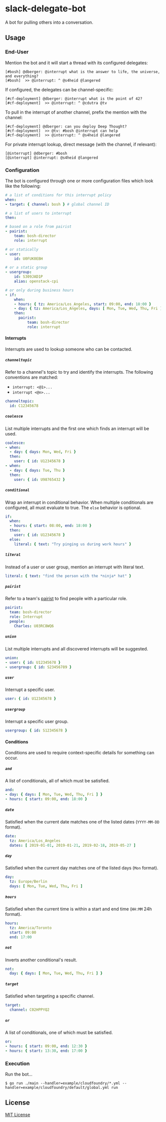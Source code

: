 # slack-delegate-bot

A bot for pulling others into a conversation.


## Usage

### End-User

Mention the bot and it will start a thread with its configured delegates:

    [#bosh] @dberger: @interrupt what is the answer to life, the universe, and everything?
    [#bosh]  >> @interrupt: ^ @s4heid @langered

If configured, the delegates can be channel-specific:

    [#cf-deployment] @dberger: @interrupt what is the point of 42?
    [#cf-deployment]  >> @interrupt: ^ @cdutra @tv

To pull in the interrupt of another channel, prefix the mention with the channel:

    [#cf-deployment] @dberger: can you deploy Deep Thought?
    [#cf-deployment]  >> @tv: #bosh @interrupt can help
    [#cf-deployment]  >> @interrupt: ^ @s4heid @langered

For private interrupt lookup, direct message (with the channel, if relevant):

    [@interrupt] @dberger: #bosh
    [@interrupt] @interrupt: @s4heid @langered


### Configuration

The bot is configured through one or more configuration files which look like the following:

```yaml
# a list of conditions for this interrupt policy
when:
- target: { channel: bosh } # global channel ID

# a list of users to interrupt
then:

# based on a role from pairist
- pairist:
    team: bosh-director
    role: interrupt

# or statically
- user:
    id: U0FUK0EBH

# or a static group
- usergroup:
    id: S309JAD1P
    alias: openstack-cpi

# or only during business hours
- if:
    when:
    - hours: { tz: America/Los_Angeles, start: 09:00, end: 18:00 }
    - day: { tz: America/Los_Angeles, days: [ Mon, Tue, Wed, Thu, Fri ] }
    then:
      pairist:
          team: bosh-director
          role: interrupt
```


#### Interrupts

Interrupts are used to lookup someone who can be contacted.


##### `channeltopic`

Refer to a channel's topic to try and identify the interrupts. The following conventions are matched:

 * `interrupt: <@1>...`
 * `interrupt <@n>...`

```yaml
channeltopic:
  id: C12345678
```


##### `coalesce`

List multiple interrupts and the first one which finds an interrupt will be used.

```yaml
coalesce:
- when:
  - day: { days: Mon, Wed, Fri }
  then:
    user: { id: U12345678 }
- when:
  - day: { days: Tue, Thu }
  then:
    user: { id: U98765432 }
```


##### `conditional`

Wrap an interrupt in conditional behavior. When multiple conditionals are configured, all must evaluate to true. The `else` behavior is optional.

```yaml
if:
  when:
  - hours: { start: 08:00, end: 18:00 }
  then:
    user: { id: U12345678 }
  else:
    literal: { text: "Try pinging us during work hours" }
```


##### `literal`

Instead of a user or user group, mention an interrupt with literal text.

```yaml
literal: { text: "find the person with the *ninja* hat" }
```


##### `pairist`

Refer to a team's [pairist](https://pair.ist/) to find people with a particular role.

```yaml
pairist:
  team: bosh-director
  role: Interrupt
  people:
    Charles: U03RC8WQ6
```


##### `union`

List multiple interrupts and all discovered interrupts will be suggested.

```yaml
union:
- user: { id: U12345678 }
- usergroup: { id: S23456789 }
```


##### `user`

Interrupt a specific user.

```yaml
user: { id: U12345678 }
```


##### `usergroup`

Interrupt a specific user group.

```yaml
usergroup: { id: S12345678 }
```


#### Conditions

Conditions are used to require context-specific details for something can occur.


##### `and`

A list of conditionals, all of which must be satisfied.

```yaml
and:
- day: { days: [ Mon, Tue, Wed, Thu, Fri ] }
- hours: { start: 09:00, end: 18:00 }
```


##### `date`

Satisfied when the current date matches one of the listed dates (`YYYY-MM-DD` format).

```yaml
date:
  tz: America/Los_Angeles
  dates: [ 2019-01-01, 2019-01-21, 2019-02-18, 2019-05-27 ]
```


##### `day`

Satisfied when the current day matches one of the listed days (`Mon` format).

```yaml
day:
  tz: Europe/Berlin
  days: [ Mon, Tue, Wed, Thu, Fri ]
```


##### `hours`

Satisfied when the current time is within a start and end time (`HH:MM` 24h format).

```yaml
hours:
  tz: America/Toronto
  start: 09:00
  end: 17:00
```


##### `not`

Inverts another conditional's result.

```yaml
not:
  day: { days: [ Mon, Tue, Wed, Thu, Fri ] }
```


##### `target`

Satisfied when targeting a specific channel.

```yaml
target:
  channel: C02HPPYQ2
```


##### `or`

A list of conditionals, one of which must be satisfied.

```yaml
or:
- hours: { start: 09:00, end: 12:30 }
- hours: { start: 13:30, end: 17:00 }
```


### Execution

Run the bot...

```
$ go run ./main --handler=example/cloudfoundry/*.yml --handler=example/cloudfoundry/default/global.yml run
```


## License

[MIT License](./LICENSE)
